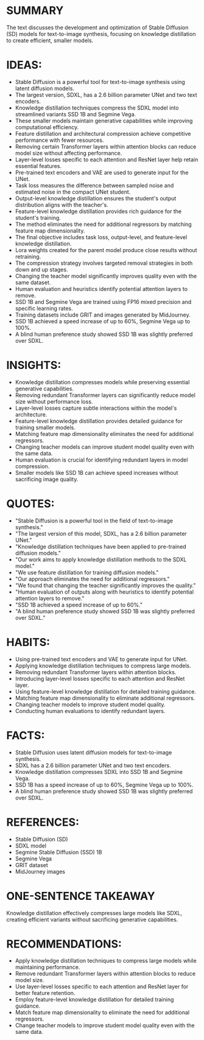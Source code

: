 # SUMMARY
The text discusses the development and optimization of Stable Diffusion (SD) models for text-to-image synthesis, focusing on knowledge distillation to create efficient, smaller models.

# IDEAS:
- Stable Diffusion is a powerful tool for text-to-image synthesis using latent diffusion models.
- The largest version, SDXL, has a 2.6 billion parameter UNet and two text encoders.
- Knowledge distillation techniques compress the SDXL model into streamlined variants SSD 1B and Segmine Vega.
- These smaller models maintain generative capabilities while improving computational efficiency.
- Feature distillation and architectural compression achieve competitive performance with fewer resources.
- Removing certain Transformer layers within attention blocks can reduce model size without affecting performance.
- Layer-level losses specific to each attention and ResNet layer help retain essential features.
- Pre-trained text encoders and VAE are used to generate input for the UNet.
- Task loss measures the difference between sampled noise and estimated noise in the compact UNet student.
- Output-level knowledge distillation ensures the student's output distribution aligns with the teacher's.
- Feature-level knowledge distillation provides rich guidance for the student's training.
- The method eliminates the need for additional regressors by matching feature map dimensionality.
- The final objective includes task loss, output-level, and feature-level knowledge distillation.
- Lora weights created for the parent model produce close results without retraining.
- The compression strategy involves targeted removal strategies in both down and up stages.
- Changing the teacher model significantly improves quality even with the same dataset.
- Human evaluation and heuristics identify potential attention layers to remove.
- SSD 1B and Segmine Vega are trained using FP16 mixed precision and specific learning rates.
- Training datasets include GRIT and images generated by MidJourney.
- SSD 1B achieved a speed increase of up to 60%, Segmine Vega up to 100%.
- A blind human preference study showed SSD 1B was slightly preferred over SDXL.

# INSIGHTS:
- Knowledge distillation compresses models while preserving essential generative capabilities.
- Removing redundant Transformer layers can significantly reduce model size without performance loss.
- Layer-level losses capture subtle interactions within the model's architecture.
- Feature-level knowledge distillation provides detailed guidance for training smaller models.
- Matching feature map dimensionality eliminates the need for additional regressors.
- Changing teacher models can improve student model quality even with the same data.
- Human evaluation is crucial for identifying redundant layers in model compression.
- Smaller models like SSD 1B can achieve speed increases without sacrificing image quality.

# QUOTES:
- "Stable Diffusion is a powerful tool in the field of text-to-image synthesis."
- "The largest version of this model, SDXL, has a 2.6 billion parameter UNet."
- "Knowledge distillation techniques have been applied to pre-trained diffusion models."
- "Our work aims to apply knowledge distillation methods to the SDXL model."
- "We use feature distillation for training diffusion models."
- "Our approach eliminates the need for additional regressors."
- "We found that changing the teacher significantly improves the quality."
- "Human evaluation of outputs along with heuristics to identify potential attention layers to remove."
- "SSD 1B achieved a speed increase of up to 60%."
- "A blind human preference study showed SSD 1B was slightly preferred over SDXL."

# HABITS:
- Using pre-trained text encoders and VAE to generate input for UNet.
- Applying knowledge distillation techniques to compress large models.
- Removing redundant Transformer layers within attention blocks.
- Introducing layer-level losses specific to each attention and ResNet layer.
- Using feature-level knowledge distillation for detailed training guidance.
- Matching feature map dimensionality to eliminate additional regressors.
- Changing teacher models to improve student model quality.
- Conducting human evaluations to identify redundant layers.

# FACTS:
- Stable Diffusion uses latent diffusion models for text-to-image synthesis.
- SDXL has a 2.6 billion parameter UNet and two text encoders.
- Knowledge distillation compresses SDXL into SSD 1B and Segmine Vega.
- SSD 1B has a speed increase of up to 60%, Segmine Vega up to 100%.
- A blind human preference study showed SSD 1B was slightly preferred over SDXL.

# REFERENCES:
- Stable Diffusion (SD)
- SDXL model
- Segmine Stable Diffusion (SSD) 1B
- Segmine Vega
- GRIT dataset
- MidJourney images

# ONE-SENTENCE TAKEAWAY
Knowledge distillation effectively compresses large models like SDXL, creating efficient variants without sacrificing generative capabilities.

# RECOMMENDATIONS:
- Apply knowledge distillation techniques to compress large models while maintaining performance.
- Remove redundant Transformer layers within attention blocks to reduce model size.
- Use layer-level losses specific to each attention and ResNet layer for better feature retention.
- Employ feature-level knowledge distillation for detailed training guidance.
- Match feature map dimensionality to eliminate the need for additional regressors.
- Change teacher models to improve student model quality even with the same data.